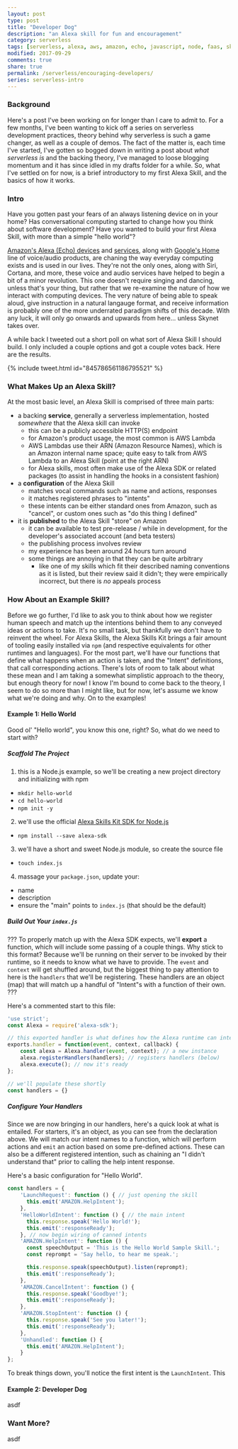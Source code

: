 ```yaml
---
layout: post
type: post
title: "Developer Dog"
description: "an Alexa skill for fun and encouragement"
category: serverless
tags: [serverless, alexa, aws, amazon, echo, javascript, node, faas, skill]
modified: 2017-09-29
comments: true
share: true
permalink: /serverless/encouraging-developers/
series: serverless-intro
---
```


### Background

Here's a post I've been working on for longer than I care to admit to. For a few months, I've been wanting to kick off a series on serverless development practices, theory behind why serverless is such a game changer, as well as a couple of demos. The fact of the matter is, each time I've started, I've gotten so bogged down in writing a post about _what serverless is_ and the backing theory, I've managed to loose blogging momentum and it has since idled in my drafts folder for a while. So, what I've settled on for now, is a brief introductory to my first Alexa Skill, and the basics of how it works.

### Intro

Have you gotten past your fears of an always listening device on in your home? Has conversational computing started to change how you think about software development? Have you wanted to build your first Alexa Skill, with more than a simple "hello world"?

[Amazon's Alexa (Echo) devices][amazon-echo] and [services][alexa-voice-service], along with [Google's Home][google-home] line of voice/audio products, are chaning the way everyday computing exists and is used in our lives. They're not the only ones, along with Siri, Cortana, and more, these voice and audio services have helped to begin a bit of a minor revolution. This one doesn't require singing and dancing, unless that's your thing, but rather that we re-examine the nature of how we interact with computing devices. The very nature of being able to speak aloud, give instruction in a natural langauge format, and receive information is probably one of the more underrated paradigm shifts of this decade. With any luck, it will only go onwards and upwards from here... unless Skynet takes over.

A while back I tweeted out a short poll on what sort of Alexa Skill I should build. I only included a couple options and got a couple votes back. Here are the results.

{% include tweet.html id="845786561186795521" %}

### What Makes Up an Alexa Skill?

At the most basic level, an Alexa Skill is comprised of three main parts:

- a backing **service**, generally a serverless implementation, hosted _somewhere_ that the Alexa skill can invoke
  - this can be a publicly accessible HTTP(S) endpoint
  - for Amazon's product usage, the most common is AWS Lambda
  - AWS Lambdas use their ARN (Amazon Resource Names), which is an Amazon internal name space; quite easy to talk from AWS Lambda to an Alexa Skill (point at the right ARN)
  - for Alexa skills, most often make use of the Alexa SDK or related packages (to assist in handling the hooks in a consistent fashion)
- a **configuration** of the Alexa Skill
  - matches vocal commands such as name and actions, responses
  - it matches registered phrases to "intents"
  - these intents can be either standard ones from Amazon, such as "cancel", or custom ones such as "do this thing I defined"
- it is **published** to the Alexa Skill "store" on Amazon
  - it can be available to test pre-release / while in development, for the developer's associated account (and beta testers)
  - the publishing process involves review
  - my experience has been around 24 hours turn around
  - some things are annoying in that they can be quite arbitrary
    - like one of my skills which fit their described naming conventions as it is listed, but their review said it didn't; they were empirically incorrect, but there is _no_ appeals process

### How About an Example Skill?

Before we go further, I'd like to ask you to think about how we register human speech and match up the intentions behind them to any conveyed ideas or actions to take. It's no small task, but thankfully we don't have to reinvent the wheel. For Alexa Skills, the Alexa Skills Kit brings a fair amount of tooling easily installed via `npm` (and respective equivalents for other runtimes and languages). For the most part, we'll have our functions that define what happens when an action is taken, and the "Intent" definitions, that call corresponding actions. There's lots of room to talk about what these mean and I am taking a somewhat simplistic approach to the theory, but enough theory for now! I know I'm bound to come back to the theory, I seem to do so more than I might like, but for now, let's assume we know what we're doing and why. On to the examples!

#### Example 1: Hello World

Good ol' "Hello world", you know this one, right? So, what do we need to start with?

##### Scaffold The Project

1. this is a Node.js example, so we'll be creating a new project directory and initializing with npm
  - `mkdir hello-world`
  - `cd hello-world`
  - `npm init -y`
2. we'll use the official [Alexa Skills Kit SDK for Node.js][alexa-sdk-node]
  - `npm install --save alexa-sdk`
3. we'll have a short and sweet Node.js module, so create the source file
  - `touch index.js`
4. massage your `package.json`, update your:
  - name
  - description
  - ensure the "main" points to `index.js` (that should be the default)

##### Build Out Your `index.js`

???
To properly match up with the Alexa SDK expects, we'll **export** a function, which will include some passing of a couple things. Why stick to this format? Because we'll be running on their server to be invoked by their runtime, so it needs to know what we have to provide. The `event` and `context` will get shuffled around, but the biggest thing to pay attention to here is the `handlers` that we'll be registering. These handlers are an object (map) that will match up a handful of "Intent"s with a function of their own.
???

Here's a commented start to this file:

```js
'use strict';
const Alexa = require('alexa-sdk');

// this exported handler is what defines how the Alexa runtime can interact with our module
exports.handler = function(event, context, callback) {
    const alexa = Alexa.handler(event, context); // a new instance
    alexa.registerHandlers(handlers); // registers handlers (below)
    alexa.execute(); // now it's ready
};

// we'll populate these shortly
const handlers = {}
```

##### Configure Your Handlers

Since we are now bringing in our handlers, here's a quick look at what is entailed. For starters, it's an object, as you can see from the declaration above. We will match our intent names to a function, which will perform actions and `emit` an action based on some pre-defined actions. These can also be a different registered intention, such as chaining an "I didn't understand that" prior to calling the help intent response.

Here's a basic configuration for "Hello World".

```js
const handlers = {
    'LaunchRequest': function () { // just opening the skill
      this.emit('AMAZON.HelpIntent');
    },
    'HelloWorldIntent': function () { // the main intent
      this.response.speak('Hello World!');
      this.emit(':responseReady');
    }, // now begin wiring of canned intents
    'AMAZON.HelpIntent': function () {
      const speechOutput = 'This is the Hello World Sample Skill.';
      const reprompt = 'Say hello, to hear me speak.';

      this.response.speak(speechOutput).listen(reprompt);
      this.emit(':responseReady');
    },
    'AMAZON.CancelIntent': function () {
      this.response.speak('Goodbye!');
      this.emit(':responseReady');
    },
    'AMAZON.StopIntent': function () {
      this.response.speak('See you later!');
      this.emit(':responseReady');
    },
    'Unhandled': function () {
      this.emit('AMAZON.HelpIntent');
    }
};
```

To break things down, you'll notice the first intent is the `LaunchIntent`. This 

#### Example 2: Developer Dog

asdf

### Want More?

asdf

[amazon-echo]: http://www.amazon.com/echo
[alexa-voice-service]: https://developer.amazon.com/alexa-voice-service
[google-home]: https://madeby.google.com/home/
[alexa-sdk-node]: https://github.com/alexa/alexa-skills-kit-sdk-for-nodejs
[alexa-developer-skills]: https://developer.amazon.com/alexa-skills-kit/build